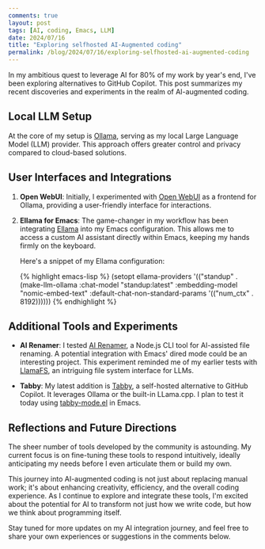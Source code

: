 ```yaml
---
comments: true
layout: post
tags: [AI, coding, Emacs, LLM]
date: 2024/07/16
title: "Exploring selfhosted AI-Augmented coding"
permalink: /blog/2024/07/16/exploring-selfhosted-ai-augmented-coding
---
```


In my ambitious quest to leverage AI for 80% of my work by year's end, I've been exploring alternatives to GitHub Copilot. This post summarizes my recent discoveries and experiments in the realm of AI-augmented coding.

## Local LLM Setup

At the core of my setup is [Ollama](https://ollama.com), serving as my local Large Language Model (LLM) provider. This approach offers greater control and privacy compared to cloud-based solutions.

## User Interfaces and Integrations

1. **Open WebUI**: Initially, I experimented with [Open WebUI](https://github.com/Open-WebUI) as a frontend for Ollama, providing a user-friendly interface for interactions.

2. **Ellama for Emacs**: The game-changer in my workflow has been integrating [Ellama](https://github.com/s-kostyaev/ellama) into my Emacs configuration. This allows me to access a custom AI assistant directly within Emacs, keeping my hands firmly on the keyboard.

   Here's a snippet of my Ellama configuration:

   {% highlight emacs-lisp %}
   (setopt ellama-providers
           '(("standup" . (make-llm-ollama
                          :chat-model "standup:latest"
                          :embedding-model "nomic-embed-text"
                          :default-chat-non-standard-params '(("num_ctx" . 8192))))))
   {% endhighlight %}

## Additional Tools and Experiments

- **AI Renamer**: I tested [AI Renamer](https://github.com/ozgrozer/ai-renamer), a Node.js CLI tool for AI-assisted file renaming. A potential integration with Emacs' dired mode could be an interesting project. This experiment reminded me of my earlier tests with [LlamaFS](https://github.com/iyaja/llama-fs), an intriguing file system interface for LLMs.

- **Tabby**: My latest addition is [Tabby](https://tabby.tabbyml.com/), a self-hosted alternative to GitHub Copilot. It leverages Ollama or the built-in LLama.cpp. I plan to test it today using [tabby-mode.el](https://github.com/ragnard/tabby-mode) in Emacs.

## Reflections and Future Directions

The sheer number of tools developed by the community is astounding. My current focus is on fine-tuning these tools to respond intuitively, ideally anticipating my needs before I even articulate them or build my own.

This journey into AI-augmented coding is not just about replacing manual work; it's about enhancing creativity, efficiency, and the overall coding experience. As I continue to explore and integrate these tools, I'm excited about the potential for AI to transform not just how we write code, but how we think about programming itself.

Stay tuned for more updates on my AI integration journey, and feel free to share your own experiences or suggestions in the comments below.
